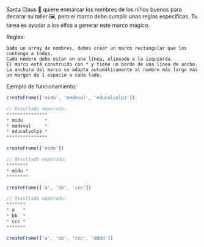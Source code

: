 Santa Claus 🎅 quiere enmarcar los nombres de los niños buenos para decorar su taller 🖼️, pero el marco debe cumplir unas reglas específicas. Tu tarea es ayudar a los elfos a generar este marco mágico.

Reglas:

    Dado un array de nombres, debes crear un marco rectangular que los contenga a todos.
    Cada nombre debe estar en una línea, alineado a la izquierda.
    El marco está construido con * y tiene un borde de una línea de ancho.
    La anchura del marco se adapta automáticamente al nombre más largo más un margen de 1 espacio a cada lado.

Ejemplo de funcionamiento:

```javascript
createFrame(['midu', 'madeval', 'educalvolpz'])

// Resultado esperado:
***************
* midu        *
* madeval     *
* educalvolpz *
***************

createFrame(['midu'])

// Resultado esperado:
********
* midu *
********

createFrame(['a', 'bb', 'ccc'])

// Resultado esperado:
*******
* a   *
* bb  *
* ccc *
*******

createFrame(['a', 'bb', 'ccc', 'dddd'])
```